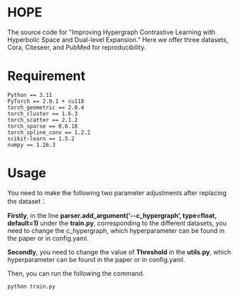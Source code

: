 # HOPE
The source code for "Improving Hypergraph Contrastive Learning with Hyperbolic Space and Dual-level Expansion."
Here we offer three datasets, Cora, Citeseer, and PubMed for reproducibility.
# Requirement
    Python == 3.11
    PyTorch == 2.0.1 + cu118
    torch_geometric == 2.0.4
    torch_cluster == 1.6.3
    torch_scatter == 2.1.2
    torch_sparse == 0.6.18
    torch_spline_conv == 1.2.2
    scikit-learn == 1.5.2
    numpy == 1.26.3
# Usage
You need to make the following two parameter adjustments after replacing the dataset：

**Firstly**, in the line **parser.add_argument(‘--c_hypergraph’, type=float, default=1)** under the **train.py**, 
corresponding to the different datasets, you need to change the c_hypergraph, which hyperparameter can be found in the paper or in config.yaml.

**Secondly**, you need to change the value of **Threshold** in the **utils.py**, 
which hyperparameter can be found in the paper or in config.yaml.

Then, you can run the following the command.

```
python train.py
```
